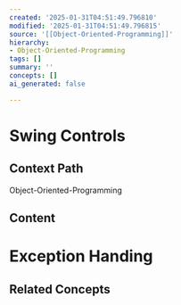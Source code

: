 ```yaml
---
created: '2025-01-31T04:51:49.796810'
modified: '2025-01-31T04:51:49.796815'
source: '[[Object-Oriented-Programming]]'
hierarchy:
- Object-Oriented-Programming
tags: []
summary: ''
concepts: []
ai_generated: false

---
```


# Swing Controls

## Context Path
Object-Oriented-Programming

## Content

# Exception Handing


## Related Concepts
